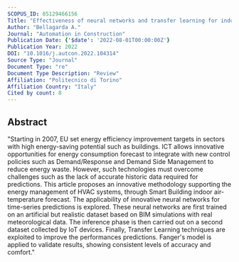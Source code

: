 ```yaml
---
SCOPUS_ID: 85129466156
Title: "Effectiveness of neural networks and transfer learning for indoor air-temperature forecasting"
Author: "Bellagarda A."
Journal: "Automation in Construction"
Publication Date: {'$date': '2022-08-01T00:00:00Z'}
Publication Year: 2022
DOI: "10.1016/j.autcon.2022.104314"
Source Type: "Journal"
Document Type: "re"
Document Type Description: "Review"
Affiliation: "Politecnico di Torino"
Affiliation Country: "Italy"
Cited by count: 8
---
```


## Abstract
"Starting in 2007, EU set energy efficiency improvement targets in sectors with high energy-saving potential such as buildings. ICT allows innovative opportunities for energy consumption forecast to integrate with new control policies such as Demand/Response and Demand Side Management to reduce energy waste. However, such technologies must overcome challenges such as the lack of accurate historic data required for predictions. This article proposes an innovative methodology supporting the energy management of HVAC systems, through Smart Building indoor air-temperature forecast. The applicability of innovative neural networks for time-series predictions is explored. These neural networks are first trained on an artificial but realistic dataset based on BIM simulations with real meteorological data. The inference phase is then carried out on a second dataset collected by IoT devices. Finally, Transfer Learning techniques are exploited to improve the performances predictions. Fanger's model is applied to validate results, showing consistent levels of accuracy and comfort."
